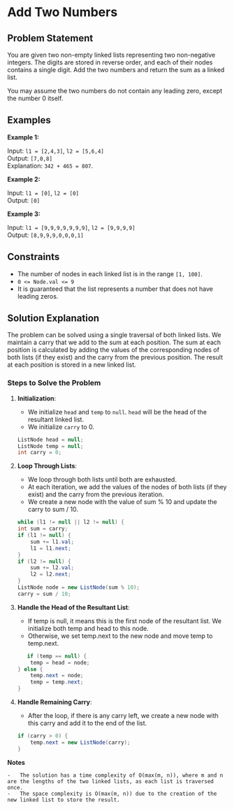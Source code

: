 # Add Two Numbers

## Problem Statement

You are given two non-empty linked lists representing two non-negative integers. The digits are stored in reverse order, and each of their nodes contains a single digit. Add the two numbers and return the sum as a linked list.

You may assume the two numbers do not contain any leading zero, except the number 0 itself.

## Examples

**Example 1:**

Input: `l1 = [2,4,3]`, `l2 = [5,6,4]`  
Output: `[7,0,8]`  
Explanation: `342 + 465 = 807`.

**Example 2:**

Input: `l1 = [0]`, `l2 = [0]`  
Output: `[0]`

**Example 3:**

Input: `l1 = [9,9,9,9,9,9,9]`, `l2 = [9,9,9,9]`  
Output: `[8,9,9,9,0,0,0,1]`

## Constraints

- The number of nodes in each linked list is in the range `[1, 100]`.
- `0 <= Node.val <= 9`
- It is guaranteed that the list represents a number that does not have leading zeros.

## Solution Explanation

The problem can be solved using a single traversal of both linked lists. We maintain a carry that we add to the sum at each position. The sum at each position is calculated by adding the values of the corresponding nodes of both lists (if they exist) and the carry from the previous position. The result at each position is stored in a new linked list.

### Steps to Solve the Problem

1. **Initialization**:
    - We initialize `head` and `temp` to `null`. `head` will be the head of the resultant linked list.
    - We initialize `carry` to 0.

   ```java
   ListNode head = null;
   ListNode temp = null;
   int carry = 0;
   ```
2.	**Loop Through Lists**:
      - We loop through both lists until both are exhausted.
      - At each iteration, we add the values of the nodes of both lists (if they exist) and the carry from the previous iteration.
      - We create a new node with the value of sum % 10 and update the carry to sum / 10.
    
    ```java
    while (l1 != null || l2 != null) {
    int sum = carry;
    if (l1 != null) {
        sum += l1.val;
        l1 = l1.next;
    }
    if (l2 != null) {
        sum += l2.val;
        l2 = l2.next;
    }
    ListNode node = new ListNode(sum % 10);
    carry = sum / 10;
    ```
3.	**Handle the Head of the Resultant List**:
      -	If temp is null, it means this is the first node of the resultant list. We initialize both temp and head to this node.
      -	Otherwise, we set temp.next to the new node and move temp to temp.next.

    ```java
       if (temp == null) {
        temp = head = node;
    } else {
        temp.next = node;
        temp = temp.next;
    }
    ```
4.	**Handle Remaining Carry**:
      -	After the loop, if there is any carry left, we create a new node with this carry and add it to the end of the list.

    ```java
    if (carry > 0) {
        temp.next = new ListNode(carry);
    }
    ```
**Notes**

	-	The solution has a time complexity of O(max(m, n)), where m and n are the lengths of the two linked lists, as each list is traversed once.
	-	The space complexity is O(max(m, n)) due to the creation of the new linked list to store the result.